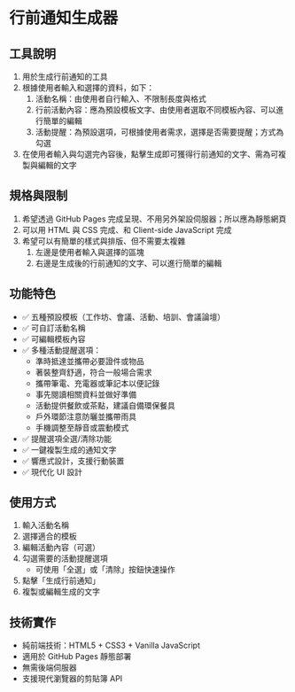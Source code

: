 # 行前通知生成器

## 工具說明

1. 用於生成行前通知的工具
2. 根據使用者輸入和選擇的資料，如下：
   1. 活動名稱：由使用者自行輸入、不限制長度與格式
   2. 行前活動內容：應為預設模板文字、由使用者選取不同模板內容、可以進行簡單的編輯
   3. 活動提醒：為預設選項，可根據使用者需求，選擇是否需要提醒；方式為勾選
3. 在使用者輸入與勾選完內容後，點擊生成即可獲得行前通知的文字、需為可複製與編輯的文字

## 規格與限制

1. 希望透過 GitHub Pages 完成呈現、不用另外架設伺服器；所以應為靜態網頁
2. 可以用 HTML 與 CSS 完成、和 Client-side JavaScript 完成
3. 希望可以有簡單的樣式與排版、但不需要太複雜
   1. 左邊是使用者輸入與選擇的區塊
   2. 右邊是生成後的行前通知的文字、可以進行簡單的編輯

## 功能特色

- ✅ 五種預設模板（工作坊、會議、活動、培訓、會議論壇）
- ✅ 可自訂活動名稱
- ✅ 可編輯模板內容
- ✅ 多種活動提醒選項：
  - 準時抵達並攜帶必要證件或物品
  - 著裝整齊舒適，符合一般場合需求
  - 攜帶筆電、充電器或筆記本以便記錄
  - 事先閱讀相關資料並做好準備
  - 活動提供餐飲或茶點，建議自備環保餐具
  - 戶外環節注意防曬並攜帶雨具
  - 手機調整至靜音或震動模式
- ✅ 提醒選項全選/清除功能
- ✅ 一鍵複製生成的通知文字
- ✅ 響應式設計，支援行動裝置
- ✅ 現代化 UI 設計

## 使用方式

1. 輸入活動名稱
2. 選擇適合的模板
3. 編輯活動內容（可選）
4. 勾選需要的活動提醒選項
   - 可使用「全選」或「清除」按鈕快速操作
5. 點擊「生成行前通知」
6. 複製或編輯生成的文字

## 技術實作

- 純前端技術：HTML5 + CSS3 + Vanilla JavaScript
- 適用於 GitHub Pages 靜態部署
- 無需後端伺服器
- 支援現代瀏覽器的剪貼簿 API

